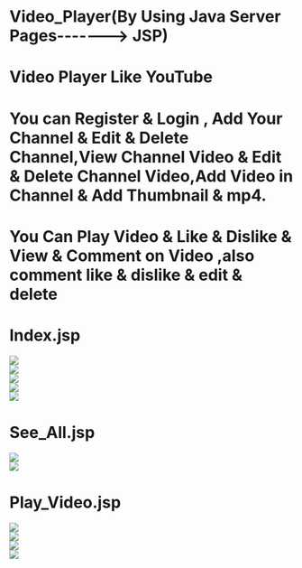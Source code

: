 # Video_Player(By Using Java Server Pages-------> JSP)

# Video Player Like YouTube 

# You can Register & Login , Add Your Channel & Edit & Delete Channel,View Channel Video & Edit & Delete Channel Video,Add Video in Channel & Add Thumbnail & mp4.

# You Can Play Video & Like & Dislike & View & Comment on Video ,also comment like & dislike & edit & delete

# Index.jsp
<img src="images/Screenshot (508).png" class="img-fluid"><br>
<img src="images/Screenshot (510).png" class="img-fluid"><br>
<img src="images/Screenshot (511).png" class="img-fluid"><br>
<img src="images/Screenshot (512).png" class="img-fluid"><br>
<img src="images/Screenshot (513).png" class="img-fluid"><br>

# See_All.jsp
<img src="images/Screenshot (514).png" class="img-fluid"><br>
<img src="images/Screenshot (515).png" class="img-fluid"><br>


# Play_Video.jsp
<img src="images/Screenshot (516).png" class="img-fluid"><br>
<img src="images/Screenshot (517).png" class="img-fluid"><br>
<img src="images/Screenshot (518).png" class="img-fluid"><br>
<img src="images/Screenshot (519).png" class="img-fluid"><br>

